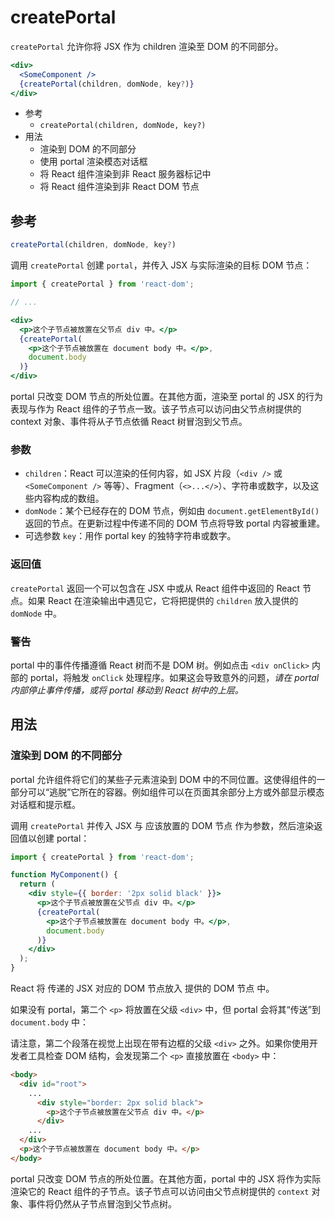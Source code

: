 # createPortal
`createPortal` 允许你将 JSX 作为 children 渲染至 DOM 的不同部分。

```jsx
<div>
  <SomeComponent />
  {createPortal(children, domNode, key?)}
</div>
```

+ 参考
  + `createPortal(children, domNode, key?)`
+ 用法
  + 渲染到 DOM 的不同部分
  + 使用 portal 渲染模态对话框
  + 将 React 组件渲染到非 React 服务器标记中
  + 将 React 组件渲染到非 React DOM 节点

## 参考 

```jsx
createPortal(children, domNode, key?) 
```

调用 `createPortal` 创建 `portal`，并传入 JSX 与实际渲染的目标 DOM 节点：

```jsx
import { createPortal } from 'react-dom';

// ...

<div>
  <p>这个子节点被放置在父节点 div 中。</p>
  {createPortal(
    <p>这个子节点被放置在 document body 中。</p>,
    document.body
  )}
</div>
```

portal 只改变 DOM 节点的所处位置。在其他方面，渲染至 portal 的 JSX 的行为表现与作为 React 组件的子节点一致。该子节点可以访问由父节点树提供的 context 对象、事件将从子节点依循 React 树冒泡到父节点。

### 参数 
+ `children`：React 可以渲染的任何内容，如 JSX 片段（`<div />` 或 `<SomeComponent />` 等等）、Fragment（`<>...</>`）、字符串或数字，以及这些内容构成的数组。
+ `domNode`：某个已经存在的 DOM 节点，例如由 `document.getElementById()` 返回的节点。在更新过程中传递不同的 DOM 节点将导致 portal 内容被重建。
+ 可选参数 `key`：用作 portal key 的独特字符串或数字。

### 返回值 
`createPortal` 返回一个可以包含在 JSX 中或从 React 组件中返回的 React 节点。如果 React 在渲染输出中遇见它，它将把提供的 `children` 放入提供的 `domNode` 中。

### 警告 
portal 中的事件传播遵循 React 树而不是 DOM 树。例如点击 `<div onClick>` 内部的 portal，将触发 `onClick` 处理程序。如果这会导致意外的问题，*请在 portal 内部停止事件传播，或将 portal 移动到 React 树中的上层。*

## 用法 
### 渲染到 DOM 的不同部分 
portal 允许组件将它们的某些子元素渲染到 DOM 中的不同位置。这使得组件的一部分可以“逃脱”它所在的容器。例如组件可以在页面其余部分上方或外部显示模态对话框和提示框。

调用 `createPortal` 并传入 JSX 与  应该放置的 DOM 节点 作为参数，然后渲染返回值以创建 portal：

```jsx
import { createPortal } from 'react-dom';

function MyComponent() {
  return (
    <div style={{ border: '2px solid black' }}>
      <p>这个子节点被放置在父节点 div 中。</p>
      {createPortal(
        <p>这个子节点被放置在 document body 中。</p>,
        document.body
      )}
    </div>
  );
}
```

React 将 传递的 JSX 对应的 DOM 节点放入 提供的 DOM 节点 中。

如果没有 portal，第二个 `<p>` 将放置在父级 `<div>` 中，但 portal 会将其“传送”到 `document.body` 中：

请注意，第二个段落在视觉上出现在带有边框的父级 `<div>` 之外。如果你使用开发者工具检查 DOM 结构，会发现第二个 `<p>` 直接放置在 `<body>` 中：

```html
<body>
  <div id="root">
    ...
      <div style="border: 2px solid black">
        <p>这个子节点被放置在父节点 div 中。</p>
      </div>
    ...
  </div>
  <p>这个子节点被放置在 document body 中。</p>
</body>
```

portal 只改变 DOM 节点的所处位置。在其他方面，portal 中的 JSX 将作为实际渲染它的 React 组件的子节点。该子节点可以访问由父节点树提供的 `context` 对象、事件将仍然从子节点冒泡到父节点树。